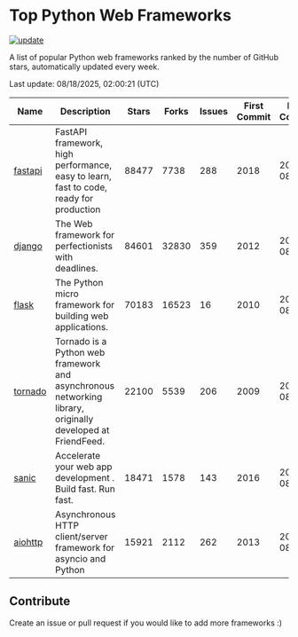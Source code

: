 # Top Python Web Frameworks

[![update](https://github.com/sunnysid3up/python-web-frameworks/actions/workflows/update.yml/badge.svg)](https://github.com/sunnysid3up/python-web-frameworks/actions/workflows/update.yml)

A list of popular Python web frameworks ranked by the number of GitHub stars, automatically updated every week.

Last update: 08/18/2025, 02:00:21 (UTC)

| Name          | Description          | Stars                     | Forks          | Issues               | First Commit        | Last Commit         |
|---------------|----------------------|---------------------------|----------------|----------------------|---------------------|---------------------|
| [fastapi](https://github.com/fastapi/fastapi) | FastAPI framework, high performance, easy to learn, fast to code, ready for production | 88477 | 7738 | 288 | 2018 | 2025-08-18 |
| [django](https://github.com/django/django) | The Web framework for perfectionists with deadlines. | 84601 | 32830 | 359 | 2012 | 2025-08-17 |
| [flask](https://github.com/pallets/flask) | The Python micro framework for building web applications. | 70183 | 16523 | 16 | 2010 | 2025-08-17 |
| [tornado](https://github.com/tornadoweb/tornado) | Tornado is a Python web framework and asynchronous networking library, originally developed at FriendFeed. | 22100 | 5539 | 206 | 2009 | 2025-08-17 |
| [sanic](https://github.com/sanic-org/sanic) |  Accelerate your web app development . Build fast. Run fast. | 18471 | 1578 | 143 | 2016 | 2025-08-17 |
| [aiohttp](https://github.com/aio-libs/aiohttp) | Asynchronous HTTP client/server framework for asyncio and Python | 15921 | 2112 | 262 | 2013 | 2025-08-18 |

## Contribute 

Create an issue or pull request if you would like to add more frameworks :)